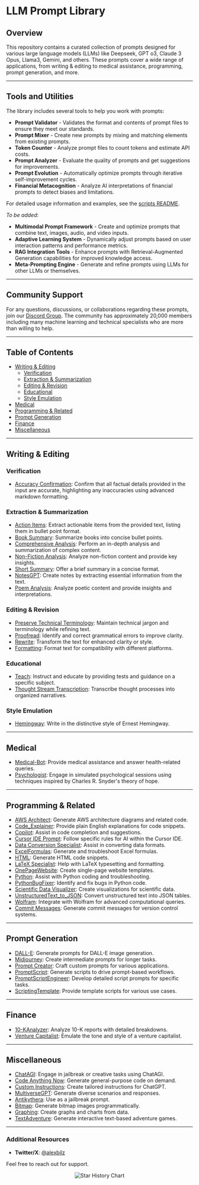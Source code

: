 # LLM Prompt Library

## Overview

This repository contains a curated collection of prompts designed for various large language models (LLMs) like Deepseek, GPT o3, Claude 3 Opus, Llama3, Gemini, and others. These prompts cover a wide range of applications, from writing & editing to medical assistance, programming, prompt generation, and more.

---

## Tools and Utilities

The library includes several tools to help you work with prompts:

- **Prompt Validator** - Validates the format and contents of prompt files to ensure they meet our standards.
- **Prompt Mixer** - Create new prompts by mixing and matching elements from existing prompts.
- **Token Counter** - Analyze prompt files to count tokens and estimate API costs.
- **Prompt Analyzer** - Evaluate the quality of prompts and get suggestions for improvements.
- **Prompt Evolution** - Automatically optimize prompts through iterative self-improvement cycles.
- **Financial Metacognition** - Analyze AI interpretations of financial prompts to detect biases and limitations.

For detailed usage information and examples, see the [scripts README](scripts/README.md).

*To be added*:
- **Multimodal Prompt Framework** - Create and optimize prompts that combine text, images, audio, and video inputs.
- **Adaptive Learning System** - Dynamically adjust prompts based on user interaction patterns and performance metrics.
- **RAG Integration Tools** - Enhance prompts with Retrieval-Augmented Generation capabilities for improved knowledge access.
- **Meta-Prompting Engine** - Generate and refine prompts using LLMs for other LLMs or themselves.

---

## Community Support 

For any questions, discussions, or collaborations regarding these prompts, join our [Discord Group](https://discord.gg/chatgpt-prompt-engineering-1051259432199266374). The community has approximately 20,000 members including many machine learning and technical specialists who are more than willing to help.

---

## Table of Contents

- [Writing & Editing](#writing--editing)
  - [Verification](#verification)
  - [Extraction & Summarization](#extraction--summarization)
  - [Editing & Revision](#editing--revision)
  - [Educational](#educational)
  - [Style Emulation](#style-emulation)
- [Medical](#medical)
- [Programming & Related](#programming--related)
- [Prompt Generation](#prompt-generation)
- [Finance](#finance)
- [Miscellaneous](#miscellaneous)

---

## Writing & Editing

### Verification
- [Accuracy Confirmation](https://github.com/abilzerian/LLM-Prompt-Library/blob/main/prompts/writing_editing/verification/Accuracy%20Confirmation.md): Confirm that all factual details provided in the input are accurate, highlighting any inaccuracies using advanced markdown formatting.

### Extraction & Summarization
- [Action Items](https://github.com/abilzerian/LLM-Prompt-Library/blob/main/prompts/writing_editing/extraction_summarization/Action%20Items.md): Extract actionable items from the provided text, listing them in bullet point format.
- [Book Summary](https://github.com/abilzerian/LLM-Prompt-Library/blob/main/prompts/writing_editing/extraction_summarization/Book%20Summary.md): Summarize books into concise bullet points.
- [Comprehensive Analysis](https://github.com/abilzerian/LLM-Prompt-Library/blob/main/prompts/writing_editing/extraction_summarization/Comprehensive%20Analysis.md): Perform an in-depth analysis and summarization of complex content.
- [Non-Fiction Analysis](https://github.com/abilzerian/LLM-Prompt-Library/blob/main/prompts/writing_editing/extraction_summarization/Non-Fiction%20Analysis.md): Analyze non-fiction content and provide key insights.
- [Short Summary](https://github.com/abilzerian/LLM-Prompt-Library/blob/main/prompts/writing_editing/extraction_summarization/Short%20Summary.md): Offer a brief summary in a concise format.
- [NotesGPT](https://github.com/abilzerian/LLM-Prompt-Library/blob/main/prompts/writing_editing/extraction_summarization/NotesGPT.md): Create notes by extracting essential information from the text.
- [Poem Analysis](https://github.com/abilzerian/LLM-Prompt-Library/blob/main/prompts/writing_editing/extraction_summarization/Poem%20Analysis.md): Analyze poetic content and provide insights and interpretations.

### Editing & Revision
- [Preserve Technical Terminology](https://github.com/abilzerian/LLM-Prompt-Library/blob/main/prompts/writing_editing/editing_revision/Preserve%20Technical%20Terminology.md): Maintain technical jargon and terminology while refining text.
- [Proofread](https://github.com/abilzerian/LLM-Prompt-Library/blob/main/prompts/writing_editing/editing_revision/Proofread.md): Identify and correct grammatical errors to improve clarity.
- [Rewrite](https://github.com/abilzerian/LLM-Prompt-Library/blob/main/prompts/writing_editing/editing_revision/Rewrite.md): Transform the text for enhanced clarity or style.
- [Formatting](https://github.com/abilzerian/LLM-Prompt-Library/blob/main/prompts/writing_editing/editing_revision/formatting.md): Format text for compatibility with different platforms.

### Educational
- [Teach](https://github.com/abilzerian/LLM-Prompt-Library/blob/main/prompts/writing_editing/educational/Teach.md): Instruct and educate by providing tests and guidance on a specific subject.
- [Thought Stream Transcription](https://github.com/abilzerian/LLM-Prompt-Library/blob/main/prompts/writing_editing/educational/Thought%20Stream%20Transcription.md): Transcribe thought processes into organized narratives.

### Style Emulation
- [Hemingway](https://github.com/abilzerian/LLM-Prompt-Library/blob/main/prompts/writing_editing/style_emulation/hemingway): Write in the distinctive style of Ernest Hemingway.

---

## Medical

- [Medical-Bot](https://github.com/abilzerian/LLM-Prompt-Library/blob/main/prompts/medical/Medical-Bot): Provide medical assistance and answer health-related queries.
- [Psychologist](https://github.com/abilzerian/LLM-Prompt-Library/blob/main/prompts/medical/psychologist): Engage in simulated psychological sessions using techniques inspired by Charles R. Snyder's theory of hope.

---

## Programming & Related

- [AWS Architect](https://github.com/abilzerian/LLM-Prompt-Library/blob/main/prompts/programming/AWS%20Architect.md): Generate AWS architecture diagrams and related code.
- [Code_Explainer](https://github.com/abilzerian/LLM-Prompt-Library/blob/main/prompts/programming/Code_Explainer.md): Provide plain English explanations for code snippets.
- [Copilot](https://github.com/abilzerian/LLM-Prompt-Library/blob/main/prompts/programming/Copilot.md): Assist in code completion and suggestions.
- [Cursor IDE Prompt](https://github.com/abilzerian/LLM-Prompt-Library/blob/main/prompts/programming/cursor_IDE_prompt.md): Follow specific rules for AI within the Cursor IDE.
- [Data Conversion Specialist](https://github.com/abilzerian/LLM-Prompt-Library/blob/main/prompts/programming/Data_Conversion_Specialist.md): Assist in converting data formats.
- [ExcelFormulas](https://github.com/abilzerian/LLM-Prompt-Library/blob/main/prompts/programming/ExcelFormulas.md): Generate and troubleshoot Excel formulas.
- [HTML](https://github.com/abilzerian/LLM-Prompt-Library/blob/main/prompts/programming/HTML.md): Generate HTML code snippets.
- [LaTeX Specialist](https://github.com/abilzerian/LLM-Prompt-Library/blob/main/prompts/programming/LaTeX_specialist.md): Help with LaTeX typesetting and formatting.
- [OnePageWebsite](https://github.com/abilzerian/LLM-Prompt-Library/blob/main/prompts/programming/OnePageWebsite.md): Create single-page website templates.
- [Python](https://github.com/abilzerian/LLM-Prompt-Library/blob/main/prompts/programming/Python.md): Assist with Python coding and troubleshooting.
- [PythonBugFixer](https://github.com/abilzerian/LLM-Prompt-Library/blob/main/prompts/programming/PythonBugFixer.md): Identify and fix bugs in Python code.
- [Scientific Data Visualizer](https://github.com/abilzerian/LLM-Prompt-Library/blob/main/prompts/programming/Scientific%20Data%20Visualizer.md): Create visualizations for scientific data.
- [UnstructuredText_to_JSON](https://github.com/abilzerian/LLM-Prompt-Library/blob/main/prompts/programming/UnstructuredText_to_JSON.md): Convert unstructured text into JSON tables.
- [Wolfram](https://github.com/abilzerian/LLM-Prompt-Library/blob/main/prompts/programming/Wolfram.md): Integrate with Wolfram for advanced computational queries.
- [Commit Messages](https://github.com/abilzerian/LLM-Prompt-Library/blob/main/prompts/programming/commit%20messages.md): Generate commit messages for version control systems.

---

## Prompt Generation

- [DALL-E](https://github.com/abilzerian/LLM-Prompt-Library/blob/main/prompts/prompt_generation/DALL-E.md): Generate prompts for DALL-E image generation.
- [Midjourney](https://github.com/abilzerian/LLM-Prompt-Library/blob/main/prompts/prompt_generation/Midjourney.md): Create intermediate prompts for longer tasks.
- [Prompt Creator](https://github.com/abilzerian/LLM-Prompt-Library/blob/main/prompts/prompt_generation/Prompt%20Creator.md): Craft custom prompts for various applications.
- [PromptScript](https://github.com/abilzerian/LLM-Prompt-Library/blob/main/prompts/prompt_generation/PromptScript.md): Generate scripts to drive prompt-based workflows.
- [PromptScriptEngineer](https://github.com/abilzerian/LLM-Prompt-Library/blob/main/prompts/prompt_generation/PromptScriptEngineer.md): Develop detailed script prompts for specific tasks.
- [ScriptingTemplate](https://github.com/abilzerian/LLM-Prompt-Library/blob/main/prompts/prompt_generation/ScriptingTemplate.md): Provide template scripts for various use cases.

---

## Finance

- [10-KAnalyzer](https://github.com/abilzerian/LLM-Prompt-Library/blob/main/prompts/finance/10-KAnalyzer.md): Analyze 10-K reports with detailed breakdowns.
- [Venture Capitalist](https://github.com/abilzerian/LLM-Prompt-Library/blob/main/prompts/finance/venturecapitalist.md): Emulate the tone and style of a venture capitalist.

---

## Miscellaneous

- [ChatAGI](https://github.com/abilzerian/LLM-Prompt-Library/blob/main/prompts/miscellaneous/ChatAGI.md): Engage in jailbreak or creative tasks using ChatAGI.
- [Code Anything Now](https://github.com/abilzerian/LLM-Prompt-Library/blob/main/prompts/miscellaneous/Code%20Anything%20Now.md): Generate general-purpose code on demand.
- [Custom Instructions](https://github.com/abilzerian/LLM-Prompt-Library/blob/main/prompts/miscellaneous/Custom%20Instructions.md): Create tailored instructions for ChatGPT.
- [MultiverseGPT](https://github.com/abilzerian/LLM-Prompt-Library/blob/main/prompts/miscellaneous/MultiverseGPT.md): Generate diverse scenarios and responses.
- [Antikythera](https://github.com/abilzerian/LLM-Prompt-Library/blob/main/prompts/miscellaneous/antikythera): Use as a jailbreak prompt.
- [Bitmap](https://github.com/abilzerian/LLM-Prompt-Library/blob/main/prompts/miscellaneous/bitmap): Generate bitmap images programmatically.
- [Graphing](https://github.com/abilzerian/LLM-Prompt-Library/blob/main/prompts/miscellaneous/graphing): Create graphs and charts from data.
- [TextAdventure](https://github.com/abilzerian/LLM-Prompt-Library/blob/main/prompts/miscellaneous/textadventure): Generate interactive text-based adventure games.

---

### Additional Resources
- **Twitter/X**: [@alexbilz](https://x.com/alexbilz)

Feel free to reach out for support.

<div align="center">

<picture>
  <source media="(prefers-color-scheme: dark)" srcset="https://api.star-history.com/svg?repos=abilzerian/LLM-Prompt-Library&type=Date&theme=dark" />
  <source media="(prefers-color-scheme: light)" srcset="https://api.star-history.com/svg?repos=abilzerian/LLM-Prompt-Library&type=Date" />
  <img alt="Star History Chart" src="https://api.star-history.com/svg?repos=abilzerian/LLM-Prompt-Library&type=Date" />
</picture>

</div>
